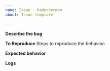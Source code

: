 ```yaml
---
name: Issue - hadockermon
about: Issue template

---
```


**Describe the bug**


**To Reproduce**
Steps to reproduce the behavior:


**Expected behavior**


**Logs**
